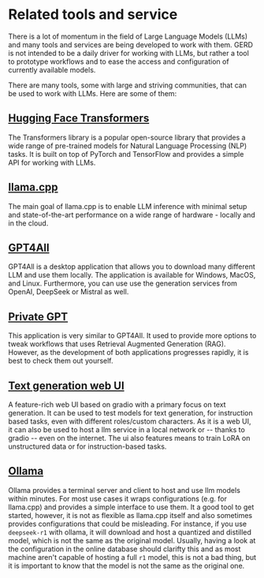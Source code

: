 # Related tools and service

There is a lot of momentum in the field of Large Language Models (LLMs) and many tools and services are being developed to work with them. GERD is not intended to be a daily driver for working with LLMs, but rather a tool to prototype workflows and to ease the access and configuration of currently available models.

There are many tools, some with large and striving communities, that can be used to work with LLMs. Here are some of them:

## [Hugging Face Transformers](https://huggingface.co/transformers/)
The Transformers library is a popular open-source library that provides a wide range of pre-trained models for Natural Language Processing (NLP) tasks. It is built on top of PyTorch and TensorFlow and provides a simple API for working with LLMs.   

## [llama.cpp](https://github.com/ggml-org/llama.cpp)
The main goal of llama.cpp is to enable LLM inference with minimal setup and state-of-the-art performance on a wide range of hardware - locally and in the cloud.

## [GPT4All](https://www.nomic.ai/gpt4all)
GPT4All is a desktop application that allows you to download many different LLM and use them locally.
The application is available for Windows, MacOS, and Linux.
Furthermore, you can use use the generation services from OpenAI, DeepSeek or Mistral as well.

## [Private GPT](https://privategpt.dev/)
This application is very similar to GPT4All.
It used to provide more options to tweak workflows that uses Retrieval Augmented Generation (RAG).
However, as the development of both applications progresses rapidly, it is best to check them out yourself.

## [Text generation web UI](https://github.com/oobabooga/text-generation-webui)
A feature-rich web UI based on gradio with a primary focus on text generation.
It can be used to test models for text generation, for instruction based tasks, even with different roles/custom characters.
As it is a web UI, it can also be used to host a llm service in a local network or -- thanks to gradio -- even on the internet.
The ui also features means to train LoRA on unstructured data or for instruction-based tasks.

## [Ollama](https://ollama.com/)
Ollama provides a terminal server and client to host and use llm models within minutes.
For most use cases it wraps configurations (e.g. for llama.cpp) and provides a simple interface to use them.
It a good tool to get started, however, it is not as flexible as llama.cpp itself and also sometimes provides configurations that could be misleading.
For instance, if you use `deepseek-r1` with ollama, it will download and host a quantized and distilled model, which is not the same as the original model.
Usually, having a look at the configuration in the online database should clarifty this and as most machine aren't capable of hosting a full `r1` model, this is not a bad thing, but it is important to know that the model is not the same as the original one.
